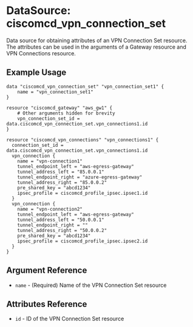 # DataSource: ciscomcd_vpn_connection_set
Data source for obtaining attributes of an VPN Connection Set resource.  The attributes can be used in the arguments of a Gateway resource and VPN Connections resource.

## Example Usage
```hcl
data "ciscomcd_vpn_connection_set" "vpn_connection_set1" {
	name = "vpn_connection_set1"
}

resource "ciscomcd_gateway" "aws_gw1" {
	# Other arguments hidden for brevity
	vpn_connection_set_id = data.ciscomcd_vpn_connection_set.vpn_connections1.id
}

resource "ciscomcd_vpn_connections" "vpn_connections1" {
  connection_set_id = data.ciscomcd_vpn_connection_set.vpn_connections1.id
  vpn_connection {
    name = "vpn-connection1"
    tunnel_endpoint_left = "aws-egress-gateway"
    tunnel_address_left = "85.0.0.1"
    tunnel_endpoint_right = "azure-egress-gateway"
    tunnel_address_right = "85.0.0.2"
    pre_shared_key = "abcd1234"
    ipsec_profile = ciscomcd_profile_ipsec.ipsec1.id
  }
  vpn_connection {
    name = "vpn-connection2"
    tunnel_endpoint_left = "aws-egress-gateway" 
    tunnel_address_left = "50.0.0.1"
    tunnel_endpoint_right = ""
    tunnel_address_right = "50.0.0.2"
    pre_shared_key = "abcd1234"
    ipsec_profile = ciscomcd_profile_ipsec.ipsec2.id
  }
}
```

## Argument Reference
* `name` - (Required) Name of the VPN Connection Set resource

## Attributes Reference
* `id` - ID of the VPN Connection Set resource